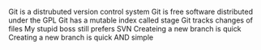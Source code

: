 Git is a distrubuted version control system
Git is free software distributed under the GPL
Git has a mutable index called stage
Git tracks changes of files
My stupid boss still prefers SVN
Createing a new branch is quick
Creating a new branch is quick AND simple